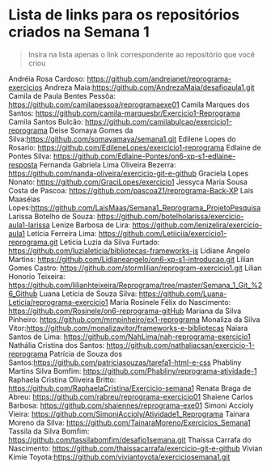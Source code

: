 # Lista de links para os repositórios criados na Semana 1

> Insira na lista apenas o link correspondente ao repositório que você criou  

Andréia Rosa Cardoso: https://github.com/andreianet/reprograma-exercicios
Andreza Maia:https://github.com/AndrezaMaia/desafioaula1.git
Camila de Paula Bentes Pessôa: https://github.com/camilapessoa/reprogramaexe01
Camila Marques dos Santos: https://github.com/camila-marquesbr/Exercicio1-Reprograma
Camila Santos Bulcão: https://github.com/camilabulcao/exercicio1-reprograma
Deise Somaya Gomes da Silva:https://github.com/somayamaya/semana1.git
Edilene Lopes do Rosario: https://github.com/EdileneLopes/exercicio1-reprograma
Edlaine de Pontes Silva: https://github.com/Edlaine-Pontes/on6-xp-s1-edlaine-resposta
Fernanda Gabriela Lima Oliveira Bezerra: https://github.com/nanda-oliveira/exercicio-git-e-github
Graciela Lopes Nonato: https://github.com/GraciLopes/exercicio1
Jessyca Maria Sousa Costa de Pascoa: https://github.com/pascoa21/reprograma-Back-XP
Laís Maaséias Lopes:https://github.com/LaisMaas/Semana1_Reprograma_ProjetoPesquisa
Larissa Botelho de Souza: https://github.com/botelholarissa/exercicio-aula1-larissa
Lenize Barbosa de Lira: https://github.com/lenizelira/exercicio-aula1
Letícia Ferreira Lima: https://github.com/Letiiciia/exercicio1-reprograma.git
Leticia Luzia da Silva Furtado: https://github.com/luzialeticia/bibliotecas-frameworks-js
Lidiane Angelo Martins: https://github.com/Lidianeangelo/on6-xp-s1-introducao.git
Lilian Gomes Castro: https://github.com/stormlilian/reprogram-exercicio1.git
Lílian Honorio Teixeira: https://github.com/lilianhteixeira/Reprograma/tree/master/Semana_1_Git_%26_Github
Luana Letícia de Souza Silva: https://github.com/Luana-Leticia/reprograma-exercicio1
Maria Rosinele Félix do Nascimento: https://github.com/Rosinele/on6-reprograma-gitHub
Mariana da Silva Pinheiro: https://github.com/mrnpinheiro/ex1-reprograma
Monaliza da Silva Vitor:https://github.com/monalizavitor/frameworks-e-bibliotecas
Naiara Santos de Lima: https://github.com/NahLima/nah-reprograma-exercicio1
Nathália Cristina dos Santos: https://github.com/nathaliacsan/exercicio-1-reprograma
Patrícia de Souza dos Santos:https://github.com/patriciasouzas/tarefa1-html-e-css
Phabliny Martins Silva Bomfim: https://github.com/Phabliny/reprograma-atividade-1
Raphaela Cristina Oliveira Britto: https://github.com/RaphaelaCristina/Exercicio-semana1
Renata Braga de Abreu: https://github.com/rabreu/reprograma-exercicio01
Shaiene Carlos Barbosa: https://github.com/shaiennes/reprograma-exe01 
Simoni Accioly Vieira: https://github.com/SimoniAccioly/Atividade1_Reprograma
Tainara Moreno da Silva: https://github.com/TainaraMoreno/Exercicios_Semana1
Tassila da Silva Bomfim: https://github.com/tassilabomfim/desafio1semana.git
Thaíssa Carrafa do Nascimento: https://github.com/thaissacarrafa/exercicio-git-e-github
Vivian Kimie Toyota:https://github.com/viviantoyota/exerciciosemana1.git